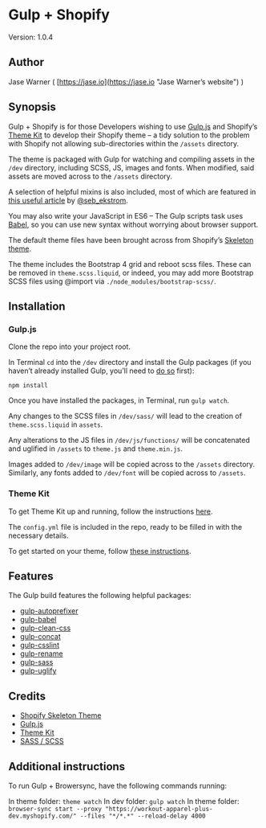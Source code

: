 # Gulp + Shopify

Version: 1.0.4

## Author

Jase Warner ( [https://jase.io](https://jase.io "Jase Warner’s website") )

## Synopsis

Gulp + Shopify is for those Developers wishing to use [Gulp.js](http://gulpjs.com/ "Gulp.js website") and Shopify’s [Theme Kit](https://shopify.github.io/themekit/ "Theme Kit Github page") to develop their Shopify theme &ndash; a tidy solution to the problem with Shopify not allowing sub-directories within the `/assets` directory.

The theme is packaged with Gulp for watching and compiling assets in the `/dev` directory, including SCSS, JS, images and fonts. When modified, said assets are moved across to the `/assets` directory.

A selection of helpful mixins is also included, most of which are featured in [this useful article](http://zerosixthree.se/8-sass-mixins-you-must-have-in-your-toolbox/ "Mixins article") by [@seb_ekstrom](https://twitter.com/seb_ekstrom "@seb_ekstrom on Twitter").

You may also write your JavaScript in ES6 &ndash; The Gulp scripts task uses [Babel](https://babeljs.io/ "Babel website"), so you can use new syntax without worrying about browser support.

The default theme files have been brought across from Shopify’s [Skeleton theme](https://github.com/Shopify/skeleton-theme "Skeleton theme Github page").

The theme includes the Bootstrap 4 grid and reboot scss files. These can be removed in `theme.scss.liquid`, or indeed, you may add more Bootstrap SCSS files using @import via `./node_modules/bootstrap-scss/`.

## Installation

### Gulp.js

Clone the repo into your project root.

In Terminal `cd` into the `/dev` directory and install the Gulp packages (if you haven’t already installed Gulp, you’ll need to [do so](https://github.com/gulpjs/gulp/blob/master/docs/getting-started.md "Gulp installation") first):

`npm install`

Once you have installed the packages, in Terminal, run `gulp watch`.

Any changes to the SCSS files in `/dev/sass/` will lead to the creation of `theme.scss.liquid` in `assets`.

Any alterations to the JS files in `/dev/js/functions/` will be concatenated and uglified in `/assets` to `theme.js` and `theme.min.js`.

Images added to `/dev/image` will be copied across to the `/assets` directory. Similarly, any fonts added to `/dev/font` will be copied across to `/assets`.

### Theme Kit

To get Theme Kit up and running, follow the instructions [here](https://shopify.github.io/themekit/#installation "Theme Kit installation instructions").

The `config.yml` file is included in the repo, ready to be filled in with the necessary details.

To get started on your theme, follow [these instructions](https://shopify.github.io/themekit/#use-a-new-theme "Theme Kit usage instructions").

## Features

The Gulp build features the following helpful packages:

* [gulp-autoprefixer](https://github.com/sindresorhus/gulp-autoprefixer "gulp-autoprefixer Github page")
* [gulp-babel](https://github.com/babel/gulp-babel "gulp-babel Github page")
* [gulp-clean-css](https://github.com/scniro/gulp-clean-css "gulp-clean-css Github page")
* [gulp-concat](https://github.com/contra/gulp-concat "gulp-concat Github page")
* [gulp-csslint](https://github.com/lazd/gulp-csslint "gulp-csslint Github page")
* [gulp-rename](https://github.com/hparra/gulp-rename "gulp-rename Github page")
* [gulp-sass](https://github.com/dlmanning/gulp-sass "gulp-sass Github page")
* [gulp-uglify](https://github.com/terinjokes/gulp-uglify "gulp-uglify Github page")

## Credits

* [Shopify Skeleton Theme](https://github.com/Shopify/skeleton-theme "Shopify Skeleton Theme Github page")
* [Gulp.js](http://gulpjs.com/ "Gulp.js website")
* [Theme Kit](https://shopify.github.io/themekit/ "Shopify Theme Kit Github page")
* [SASS / SCSS](http://sass-lang.com/ "SASS website")

## Additional instructions
To run Gulp + Browersync, have the following commands running:

In theme folder: `theme watch`
In dev folder: `gulp watch`
In theme folder: `browser-sync start --proxy "https://workout-apparel-plus-dev.myshopify.com/" --files "*/*.*" --reload-delay 4000`
